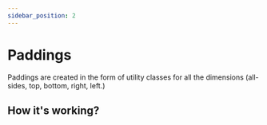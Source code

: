 ```yaml
---
sidebar_position: 2
---
```


# Paddings

Paddings are created in the form of utility classes for all the dimensions (all-sides, top, bottom, right, left.)

## How it's working?

